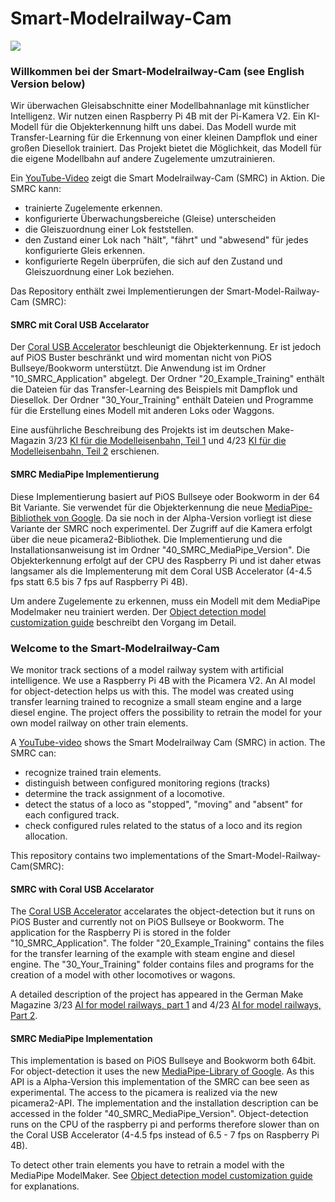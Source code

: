 # Smart-Modelrailway-Cam

![](SMRC.jpg)

### Willkommen bei der Smart-Modelrailway-Cam (see English Version below)
Wir überwachen Gleisabschnitte einer Modellbahnanlage mit künstlicher Intelligenz. 
Wir nutzen einen Raspberry Pi 4B mit der Pi-Kamera V2.
Ein KI-Modell für die Objekterkennung hilft uns dabei. Das Modell wurde mit Transfer-Learning 
für die Erkennung von einer kleinen Dampflok und einer großen Diesellok trainiert.
Das Projekt bietet die Möglichkeit, das Modell für die eigene Modellbahn auf andere Zugelemente umzutrainieren. 

Ein [YouTube-Video](https://youtu.be/bj03N66IT6s) zeigt die Smart Modelrailway-Cam (SMRC) in Aktion. Die SMRC kann:
 - trainierte Zugelemente erkennen.
 - konfigurierte Überwachungsbereiche (Gleise) unterscheiden
 - die Gleiszuordnung einer Lok feststellen.
 - den Zustand einer Lok nach "hält", "fährt" und "abwesend" für jedes konfigurierte Gleis erkennen.
 - konfigurierte Regeln überprüfen, die sich auf den Zustand und Gleiszuordnung einer Lok beziehen.

Das Repository enthält zwei Implementierungen der Smart-Model-Railway-Cam (SMRC):
#### SMRC mit Coral USB Accelarator
Der [Coral USB Accelerator](https://coral.ai/products/accelerator/) beschleunigt die Objekterkennung. 
Er ist jedoch auf PiOS Buster beschränkt und wird momentan nicht von PiOS Bullseye/Bookworm unterstützt.
Die Anwendung ist im Ordner "10_SMRC_Application" abgelegt. 
Der Ordner "20_Example_Training" enthält die Dateien für das Transfer-Learning des Beispiels
mit Dampflok und Diesellok. Der Ordner "30_Your_Training" enthält Dateien und Programme für 
die Erstellung eines Modell mit anderen Loks oder Waggons. 

Eine ausführliche Beschreibung des Projekts ist im deutschen Make-Magazin 3/23 [KI für die Modelleisenbahn, Teil 1](https://www.heise.de/select/make/2023/3/2231207174080271096) und 4/23 [KI für die Modelleisenbahn, Teil 2](https://www.heise.de/select/make/2023/4/2314612204036331229) erschienen.

#### SMRC MediaPipe Implementierung 
Diese Implementierung basiert auf PiOS Bullseye oder Bookworm in der 64 Bit Variante. Sie verwendet
für die Objekterkennung die neue [MediaPipe-Bibliothek von Google](https://developers.google.com/mediapipe/solutions/vision/object_detector/). Da sie noch in der Alpha-Version
vorliegt ist diese Variante der SMRC noch experimentel. Der Zugriff auf die Kamera erfolgt über die 
neue picamera2-Bibliothek. Die Implementierung und die Installationsanweisung ist im Ordner "40_SMRC_MediaPipe_Version". 
Die Objekterkennung erfolgt auf der CPU des Raspberry Pi und ist daher etwas langsamer als die Implementerung 
mit dem Coral USB Accelerator (4-4.5 fps statt 6.5 bis 7 fps auf Raspberry Pi 4B).

Um andere Zugelemente zu erkennen, muss ein Modell mit dem MediaPipe Modelmaker neu trainiert werden. Der
[Object detection model customization guide](https://developers.google.com/mediapipe/solutions/customization/object_detector/) 
beschreibt den Vorgang im Detail. 

### Welcome to the Smart-Modelrailway-Cam
We monitor track sections of a model railway system with artificial intelligence.
We use a Raspberry Pi 4B with the Picamera V2.
An AI model for object-detection helps us with this. The model was created using transfer learning
trained to recognize a small steam engine and a large diesel engine.
The project offers the possibility to retrain the model for your own model railway on other train elements.

A [YouTube-video](https://youtu.be/bj03N66IT6s) shows the Smart Modelrailway Cam (SMRC) in action. The SMRC can:
  - recognize trained train elements.
  - distinguish between configured monitoring regions (tracks)
  - determine the track assignment of a locomotive.
  - detect the status of a loco as "stopped", "moving" and "absent" for each configured track.
  - check configured rules related to the status of a loco and its region allocation.

This repository contains two implementations of the Smart-Model-Railway-Cam(SMRC):
#### SMRC with Coral USB Accelarator
The  [Coral USB Accelerator](https://coral.ai/products/accelerator/) accelarates the object-detection
but it runs on PiOS Buster and currently not on PiOS Bullseye or Bookworm.
The application for the Raspberry Pi is stored in the folder "10_SMRC_Application".
The folder "20_Example_Training" contains the files for the transfer learning of the example
with steam engine and diesel engine. The "30_Your_Training" folder contains files and programs for
the creation of a model with other locomotives or wagons.

A detailed description of the project has appeared in the German Make Magazine 3/23 [AI for model railways, part 1](https://www.heise.de/select/make/2023/3/2231207174080271096) and 4/23 [AI for model railways, Part 2](https://www.heise.de/select/make/2023/4/2314612204036331229).

#### SMRC MediaPipe Implementation
This implementation is based on PiOS Bullseye and Bookworm both 64bit. For object-detection
it uses the new [MediaPipe-Library of Google](https://developers.google.com/mediapipe/solutions/vision/object_detector/).
As this API is a Alpha-Version this implementation of the SMRC can bee seen as experimental.
The access to the picamera is realized via the new picamera2-API. The implementation and 
the installation description can be accessed in the folder "40_SMRC_MediaPipe_Version".
Object-detection runs on the CPU of the raspberry pi and performs therefore slower than on the 
Coral USB Accelerator (4-4.5 fps instead of 6.5 - 7 fps on Raspberry Pi 4B).

To detect other train elements you have to retrain a model with the MediaPipe ModelMaker.
See [Object detection model customization guide](https://developers.google.com/mediapipe/solutions/customization/object_detector/) for explanations.


